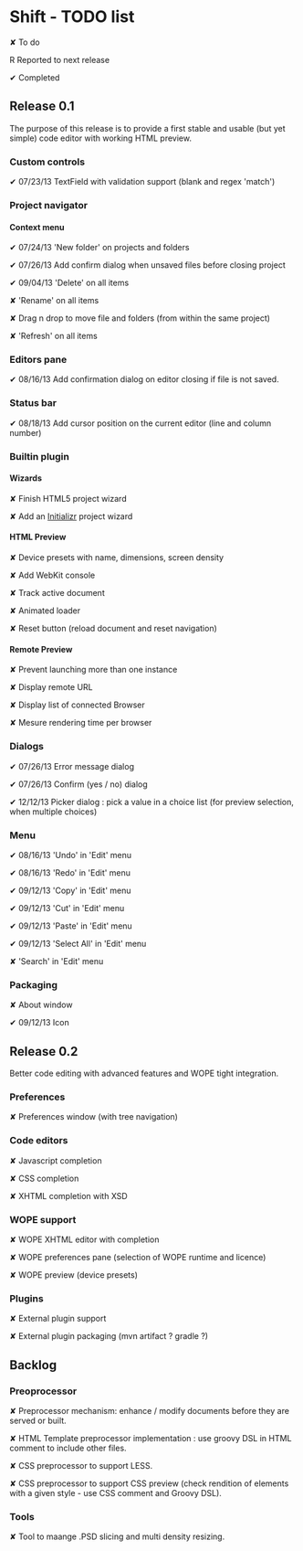 
# Shift - TODO list

<t>✘</t> To do

<c>R</c> Reported to next release

<d>✔</d> Completed

## Release 0.1

The purpose of this release is to provide a first stable and usable (but yet simple) code editor with working HTML preview.


### Custom controls

<d>✔ 07/23/13</d> TextField with validation support (blank and regex 'match')

### Project navigator

#### Context menu  

<d>✔ 07/24/13</d> 'New folder' on projects and folders  

<d>✔ 07/26/13</d> Add confirm dialog when unsaved files before closing project  

<d>✔ 09/04/13</d> 'Delete' on all items  

<t>✘</t> 'Rename' on all items  

<t>✘</t> Drag n drop to move file and folders (from within the same project)  

<t>✘</t> 'Refresh' on all items

### Editors pane

<d>✔ 08/16/13</d> Add confirmation dialog on editor closing if file is not saved.

### Status bar


<d>✔ 08/18/13</d> Add cursor position on the current editor (line and column number)

### Builtin plugin

#### Wizards

<t>✘</t> Finish HTML5 project wizard  

<t>✘</t> Add an [Initializr](http://www.initializr.com/) project wizard

#### HTML Preview

<t>✘</t> Device presets with name, dimensions, screen density  

<t>✘</t> Add WebKit console  

<t>✘</t> Track active document  

<t>✘</t> Animated loader  

<t>✘</t> Reset button (reload document and reset navigation)  

#### Remote Preview

<t>✘</t> Prevent launching more than one instance

<t>✘</t> Display remote URL

<t>✘</t> Display list of connected Browser

<t>✘</t> Mesure rendering time per browser


### Dialogs

<d>✔ 07/26/13</d> Error message dialog  

<d>✔ 07/26/13</d> Confirm (yes / no) dialog  

<d>✔ 12/12/13</d> Picker dialog : pick a value in a choice list (for preview selection, when multiple choices)

### Menu

<d>✔ 08/16/13</d> 'Undo' in 'Edit' menu  

<d>✔ 08/16/13</d> 'Redo' in 'Edit' menu  

<d>✔ 09/12/13</d> 'Copy' in 'Edit' menu  

<d>✔ 09/12/13</d> 'Cut' in 'Edit' menu  

<d>✔ 09/12/13</d> 'Paste' in 'Edit' menu  

<d>✔ 09/12/13</d> 'Select All' in 'Edit' menu  

<t>✘</t> 'Search' in 'Edit' menu  

### Packaging

<t>✘</t> About window  

<d>✔ 09/12/13</d> Icon

## Release 0.2

Better code editing with advanced features and WOPE tight integration.

### Preferences

<t>✘</t> Preferences window (with tree navigation)

### Code editors

<t>✘</t> Javascript completion  

<t>✘</t> CSS completion  

<t>✘</t> XHTML completion  with XSD

### WOPE support

<t>✘</t> WOPE XHTML editor with completion  

<t>✘</t> WOPE preferences pane (selection of WOPE runtime and licence)  

<t>✘</t> WOPE preview (device presets)

### Plugins

<t>✘</t> External plugin support

<t>✘</t> External plugin packaging (mvn artifact ? gradle ?)

## Backlog

### Preoprocessor

<t>✘</t> Preprocessor mechanism: enhance / modify documents before they are served or built.

<t>✘</t> HTML Template preprocessor implementation : use groovy DSL in HTML comment to include other files.

<t>✘</t> CSS preprocessor to support LESS.

<t>✘</t> CSS preprocessor to support CSS preview (check rendition of elements with a given style - use CSS comment and Groovy DSL).

### Tools

<t>✘</t> Tool to maange .PSD slicing and multi density resizing.
